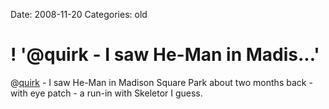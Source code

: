 Date: 2008-11-20
Categories: old

# ! '@quirk - I saw He-Man in Madis...'

@<a href="http://twitter.com/quirk">quirk</a> - I saw He-Man in Madison Square Park about two months back - with eye patch - a run-in with Skeletor I guess.
